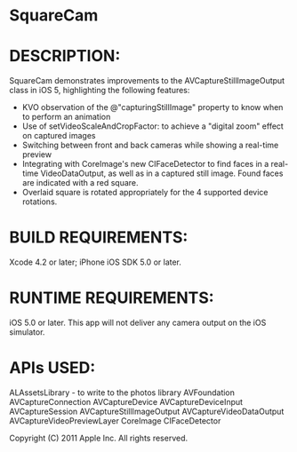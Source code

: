 SquareCam
=========


DESCRIPTION:
===========
SquareCam demonstrates improvements to the AVCaptureStillImageOutput class in iOS 5, highlighting the following features:
- KVO observation of the @"capturingStillImage" property to know when to perform an animation
- Use of setVideoScaleAndCropFactor: to achieve a "digital zoom" effect on captured images
- Switching between front and back cameras while showing a real-time preview
- Integrating with CoreImage's new CIFaceDetector to find faces in a real-time VideoDataOutput, as well as in a captured still image.
     Found faces are indicated with a red square.
- Overlaid square is rotated appropriately for the 4 supported device rotations.


BUILD REQUIREMENTS:
==================
Xcode 4.2 or later; iPhone iOS SDK 5.0 or later.

RUNTIME REQUIREMENTS:
====================
iOS 5.0 or later. This app will not deliver any camera output on the iOS simulator.

APIs USED:
=========
ALAssetsLibrary - to write to the photos library
AVFoundation
AVCaptureConnection
AVCaptureDevice
AVCaptureDeviceInput
AVCaptureSession
AVCaptureStillImageOutput
AVCaptureVideoDataOutput
AVCaptureVideoPreviewLayer
CoreImage
CIFaceDetector



Copyright (C) 2011 Apple Inc. All rights reserved.
